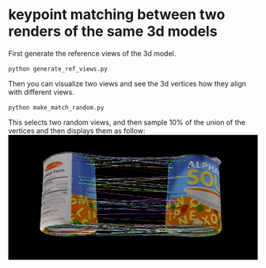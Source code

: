 # keypoint matching between two renders of the same 3d models 

First generate the reference views of the 3d model. 
```
python generate_ref_views.py
```

Then you can visualize two views and see the 3d vertices how they align with different views. 

```
python make_match_random.py
```
This selects two random views, and then sample 10% of the union of the vertices and then displays them as follow: 
![matching](match.png)